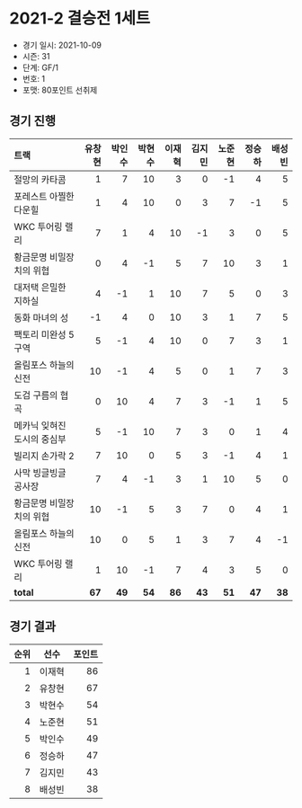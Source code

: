 # 2021-2 결승전 1세트

- 경기 일시: 2021-10-09
- 시즌: 31
- 단계: GF/1
- 번호: 1
- 포맷: 80포인트 선취제





## 경기 진행

| 트랙 | 유창현 | 박인수 | 박현수 | 이재혁 | 김지민 | 노준현 | 정승하 | 배성빈 |
|:---|---:|---:|---:|---:|---:|---:|---:|---:|
| 절망의 카타콤 | 1 | 7 | 10 | 3 | 0 | -1 | 4 | 5 |
| 포레스트 아찔한 다운힐 | 1 | 4 | 10 | 0 | 3 | 7 | -1 | 5 |
| WKC 투어링 랠리 | 7 | 1 | 4 | 10 | -1 | 3 | 0 | 5 |
| 황금문명 비밀장치의 위협 | 0 | 4 | -1 | 5 | 7 | 10 | 3 | 1 |
| 대저택 은밀한 지하실 | 4 | -1 | 1 | 10 | 7 | 5 | 0 | 3 |
| 동화 마녀의 성 | -1 | 4 | 0 | 10 | 3 | 1 | 7 | 5 |
| 팩토리 미완성 5구역 | 5 | -1 | 4 | 10 | 0 | 7 | 3 | 1 |
| 올림포스 하늘의 신전 | 10 | -1 | 4 | 5 | 0 | 1 | 7 | 3 |
| 도검 구름의 협곡 | 0 | 10 | 4 | 7 | 3 | -1 | 1 | 5 |
| 메카닉 잊혀진 도시의 중심부 | 5 | -1 | 10 | 7 | 3 | 0 | 1 | 4 |
| 빌리지 손가락 2 | 7 | 10 | 0 | 5 | 3 | -1 | 4 | 1 |
| 사막 빙글빙글 공사장 | 7 | 4 | -1 | 3 | 1 | 10 | 5 | 0 |
| 황금문명 비밀장치의 위협 | 10 | -1 | 5 | 3 | 7 | 0 | 4 | 1 |
| 올림포스 하늘의 신전 | 10 | 0 | 5 | 1 | 3 | 7 | 4 | -1 |
| WKC 투어링 랠리 | 1 | 10 | -1 | 7 | 4 | 3 | 5 | 0 |
| __total__ | __67__ | __49__ | __54__ | __86__ | __43__ | __51__ | __47__ | __38__ |




## 경기 결과

| 순위 | 선수 | 포인트 |
|---:|:---:|---:|
| 1 | 이재혁 | 86 |
| 2 | 유창현 | 67 |
| 3 | 박현수 | 54 |
| 4 | 노준현 | 51 |
| 5 | 박인수 | 49 |
| 6 | 정승하 | 47 |
| 7 | 김지민 | 43 |
| 8 | 배성빈 | 38 |

